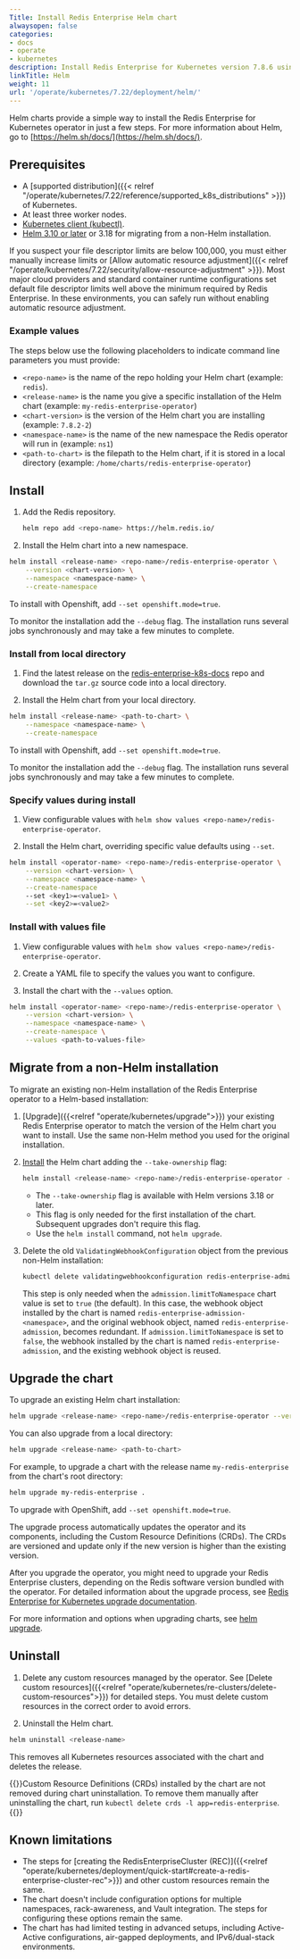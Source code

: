 ```yaml
---
Title: Install Redis Enterprise Helm chart
alwaysopen: false
categories:
- docs
- operate
- kubernetes
description: Install Redis Enterprise for Kubernetes version 7.8.6 using Helm charts.
linkTitle: Helm
weight: 11
url: '/operate/kubernetes/7.22/deployment/helm/'
---
```

Helm charts provide a simple way to install the Redis Enterprise for Kubernetes operator in just a few steps. For more information about Helm, go to [https://helm.sh/docs/](https://helm.sh/docs/).

## Prerequisites

- A [supported distribution]({{< relref "/operate/kubernetes/7.22/reference/supported_k8s_distributions" >}}) of Kubernetes.
- At least three worker nodes.
- [Kubernetes client (kubectl)](https://kubernetes.io/docs/tasks/tools/).
- [Helm 3.10 or later](https://helm.sh/docs/intro/install/)
    or 3.18 for migrating from a non-Helm installation.

If you suspect your file descriptor limits are below 100,000, you must either manually increase limits or [Allow automatic resource adjustment]({{< relref "/operate/kubernetes/7.22/security/allow-resource-adjustment" >}}). Most major cloud providers and standard container runtime configurations set default file descriptor limits well above the minimum required by Redis Enterprise. In these environments, you can safely run without enabling automatic resource adjustment.

### Example values

The steps below use the following placeholders to indicate command line parameters you must provide:

- `<repo-name>` is the name of the repo holding your Helm chart (example: `redis`).
- `<release-name>` is the name you give a specific installation of the Helm chart (example: `my-redis-enterprise-operator`)
- `<chart-version>` is the version of the Helm chart you are installing (example: `7.8.2-2`)
- `<namespace-name>` is the name of the new namespace the Redis operator will run in (example: `ns1`)
- `<path-to-chart>` is the filepath to the Helm chart, if it is stored in a local directory (example: `/home/charts/redis-enterprise-operator`)

## Install

1. Add the Redis repository.

   ```sh
   helm repo add <repo-name> https://helm.redis.io/
   ```

2. Install the Helm chart into a new namespace.

```sh
helm install <release-name> <repo-name>/redis-enterprise-operator \
    --version <chart-version> \
    --namespace <namespace-name> \
    --create-namespace
```

To install with Openshift, add `--set openshift.mode=true`.

To monitor the installation add the `--debug` flag. The installation runs several jobs synchronously and may take a few minutes to complete.

### Install from local directory

1. Find the latest release on the [redis-enterprise-k8s-docs](https://github.com/RedisLabs/redis-enterprise-k8s-docs/releases) repo and download the `tar.gz` source code into a local directory.

2. Install the Helm chart from your local directory.

```sh
helm install <release-name> <path-to-chart> \
    --namespace <namespace-name> \
    --create-namespace
```

To install with Openshift, add `--set openshift.mode=true`.

To monitor the installation add the `--debug` flag. The installation runs several jobs synchronously and may take a few minutes to complete.

### Specify values during install

1. View configurable values with `helm show values <repo-name>/redis-enterprise-operator`.

2. Install the Helm chart, overriding specific value defaults using `--set`.

```sh
helm install <operator-name> <repo-name>/redis-enterprise-operator \
    --version <chart-version> \
    --namespace <namespace-name> \
    --create-namespace
    --set <key1>=<value1> \
    --set <key2>=<value2>
```

### Install with values file

1. View configurable values with `helm show values <repo-name>/redis-enterprise-operator`.

2. Create a YAML file to specify the values you want to configure.

3. Install the chart with the `--values` option.

```sh
helm install <operator-name> <repo-name>/redis-enterprise-operator \
    --version <chart-version> \
    --namespace <namespace-name> \
    --create-namespace \
    --values <path-to-values-file>
```

## Migrate from a non-Helm installation

To migrate an existing non-Helm installation of the Redis Enterprise operator to a Helm-based installation:

1. [Upgrade]({{<relref "operate/kubernetes/upgrade">}}) your existing Redis Enterprise operator to match the version of the Helm chart you want to install. Use the same non-Helm method you used for the original installation.

2. [Install](#install) the Helm chart adding the `--take-ownership` flag:

   ```sh
   helm install <release-name> <repo-name>/redis-enterprise-operator --take-ownership
   ```

   - The `--take-ownership` flag is available with Helm versions 3.18 or later.
   - This flag is only needed for the first installation of the chart. Subsequent upgrades don't require this flag.
   - Use the `helm install` command, not `helm upgrade`.

3. Delete the old `ValidatingWebhookConfiguration` object from the previous non-Helm installation:

   ```sh
   kubectl delete validatingwebhookconfiguration redis-enterprise-admission
   ```

   This step is only needed when the `admission.limitToNamespace` chart value is set to `true` (the default). In this case, the webhook object installed by the chart is named `redis-enterprise-admission-<namespace>`, and the original webhook object, named `redis-enterprise-admission`, becomes redundant. If `admission.limitToNamespace` is set to `false`, the webhook installed by the chart is named `redis-enterprise-admission`, and the existing webhook object is reused.

## Upgrade the chart

To upgrade an existing Helm chart installation:

```sh
helm upgrade <release-name> <repo-name>/redis-enterprise-operator --version <chart-version>
```

You can also upgrade from a local directory:

```sh
helm upgrade <release-name> <path-to-chart>
```

For example, to upgrade a chart with the release name `my-redis-enterprise` from the chart's root directory:

```sh
helm upgrade my-redis-enterprise .
```

To upgrade with OpenShift, add `--set openshift.mode=true`.

The upgrade process automatically updates the operator and its components, including the Custom Resource Definitions (CRDs). The CRDs are versioned and update only if the new version is higher than the existing version.

After you upgrade the operator, you might need to upgrade your Redis Enterprise clusters, depending on the Redis software version bundled with the operator. For detailed information about the upgrade process, see [Redis Enterprise for Kubernetes upgrade documentation](https://redis.io/docs/latest/operate/kubernetes/upgrade/).

For more information and options when upgrading charts, see [helm upgrade](https://helm.sh/docs/helm/helm_upgrade/).

## Uninstall

1. Delete any custom resources managed by the operator. See [Delete custom resources]({{<relref "operate/kubernetes/re-clusters/delete-custom-resources">}}) for detailed steps. You must delete custom resources in the correct order to avoid errors.

2. Uninstall the Helm chart.

```sh
helm uninstall <release-name>
```

This removes all Kubernetes resources associated with the chart and deletes the release.

{{<note>}}Custom Resource Definitions (CRDs) installed by the chart are not removed during chart uninstallation. To remove them manually after uninstalling the chart, run `kubectl delete crds -l app=redis-enterprise`.{{</note>}}

## Known limitations

- The steps for [creating the RedisEnterpriseCluster (REC)]({{<relref "operate/kubernetes/deployment/quick-start#create-a-redis-enterprise-cluster-rec">}}) and other custom resources remain the same.
- The chart doesn't include configuration options for multiple namespaces, rack-awareness, and Vault integration. The steps for configuring these options remain the same.
- The chart has had limited testing in advanced setups, including Active-Active configurations, air-gapped deployments, and IPv6/dual-stack environments.